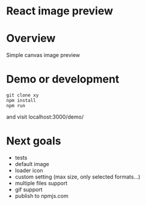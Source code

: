React image preview
===================

# Overview

Simple canvas image preview

# Demo or development

```
git clone xy
npm install
npm run
```

and visit localhost:3000/demo/

# Next goals

* tests
* default image
* loader icon
* custom setting (max size, only selected formats...)
* multiple files support
* gif support
* publish to npmjs.com
